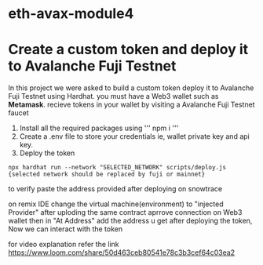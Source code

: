 # eth-avax-module4
# Create a custom token and deploy it to Avalanche Fuji Testnet

In this project we were asked to build a custom token deploy it to Avalanche Fuji Testnet using Hardhat.
you must have a Web3 wallet such as **Metamask**.
recieve tokens in your wallet  by visiting a Avalanche Fuji Testnet faucet
 1. Install all the required packages using ''' npm i '''
 2. Create a .env file to store your credentials ie, wallet private key and api key.
 3. Deploy the token
```
npx hardhat run --network "SELECTED_NETWORK" scripts/deploy.js     {selected network should be replaced by fuji or mainnet}
```
to verify paste the address provided after deploying on snowtrace

on remix IDE change the virtual machine(environment) to "injected Provider" after uploding the same contract
aprrove connection on Web3 wallet
then in "At Address" add the address u get after deploying the token, 
Now we can interact with the token

for video explanation refer the link https://www.loom.com/share/50d463ceb80541e78c3b3cef64c03ea2
